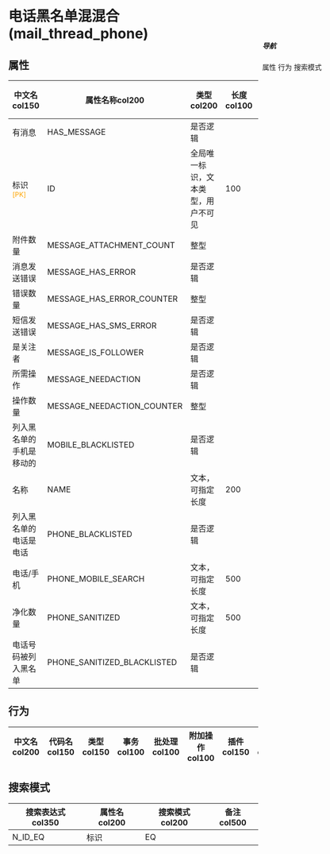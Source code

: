 # 电话黑名单混混合(mail_thread_phone)  <!-- {docsify-ignore-all} -->


## 属性
|    中文名col150 | 属性名称col200           | 类型col200     | 长度col100    |允许为空col100    |  备注col500  |
| --------   |------------| -----  | -----  | :----: | -------- |
|有消息|HAS_MESSAGE|是否逻辑||是||
|标识<sup class="footnote-symbol"><font color=orange>[PK]</font></sup>|ID|全局唯一标识，文本类型，用户不可见|100|否||
|附件数量|MESSAGE_ATTACHMENT_COUNT|整型||是||
|消息发送错误|MESSAGE_HAS_ERROR|是否逻辑||是||
|错误数量|MESSAGE_HAS_ERROR_COUNTER|整型||是||
|短信发送错误|MESSAGE_HAS_SMS_ERROR|是否逻辑||是||
|是关注者|MESSAGE_IS_FOLLOWER|是否逻辑||是||
|所需操作|MESSAGE_NEEDACTION|是否逻辑||是||
|操作数量|MESSAGE_NEEDACTION_COUNTER|整型||是||
|列入黑名单的手机是移动的|MOBILE_BLACKLISTED|是否逻辑||是||
|名称|NAME|文本，可指定长度|200|是||
|列入黑名单的电话是电话|PHONE_BLACKLISTED|是否逻辑||是||
|电话/手机|PHONE_MOBILE_SEARCH|文本，可指定长度|500|是||
|净化数量|PHONE_SANITIZED|文本，可指定长度|500|是||
|电话号码被列入黑名单|PHONE_SANITIZED_BLACKLISTED|是否逻辑||是||


## 行为
| 中文名col200    | 代码名col150    | 类型col150    | 事务col100   | 批处理col100   | 附加操作col100  | 插件col150    |  备注col300  |
| -------- |---------- |----------- |:----:|:----:|---------| ----- | ----- |

## 搜索模式
|   搜索表达式col350   |    属性名col200    |    搜索模式col200        |备注col500  |
| -------- |------------|------------|------|
|N_ID_EQ|标识|EQ||

<div style="display: block; overflow: hidden; position: fixed; top: 140px; right: 100px;">

##### 导航
<el-anchor >
<el-anchor-link :href="`#/module/mail/mail_thread_phone?id=属性`">
  属性
</el-anchor-link>
<el-anchor-link :href="`#/module/mail/mail_thread_phone?id=行为`">
  行为
</el-anchor-link>
<el-anchor-link :href="`#/module/mail/mail_thread_phone?id=搜索模式`">
  搜索模式
</el-anchor-link>
</el-anchor>
</div>

<script>
 const { createApp } = Vue
  createApp({
    data() {
      return {



      }
    },
    methods: {
    }
  }).use(ElementPlus).mount('#app')
</script>